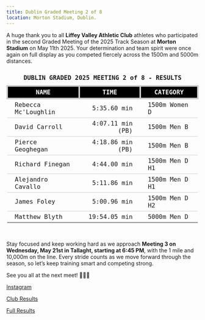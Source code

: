 ```yaml
---
title: Dublin Graded Meeting 2 of 8
location: Morton Stadium, Dublin.
---
```


A huge thank you to all <b>Liffey Valley Athletic Club</b> athletes who participated in the second Graded Meeting of the 2025 Track Season at <b>Morton Stadium</b> on May 11th 2025. Your determination and team spirit were once again on full display as you competed fiercely across the 1500m and 5000m distances.

<table style="border-collapse: collapse; font-family: Consolas, monospace;"> <thead> <tr><td colspan="3" style="text-align: center; padding: 10px;"><b>DUBLIN GRADED 2025 MEETING 2 of 8 - RESULTS</b></td></tr> <tr style="background-color: #000; color: #fff;"> <th style="border: 4px solid #ccc; padding: 5px 20px; text-align: center;">NAME</th> <th style="border: 4px solid #ccc; padding: 5px 20px; text-align: center;">TIME</th> <th style="border: 4px solid #ccc; padding: 5px 20px; text-align: center;">CATEGORY</th> </tr> </thead> <tbody> <tr style="border-bottom: 1px solid #ccc;"><td style="padding: 5px 20px;">Rebecca Mc'Loughlin</td><td style="text-align: right; padding: 5px 20px;">5:35.60 min</td><td style="padding: 5px 20px;">1500m Women D</td></tr> <tr style="border-bottom: 1px solid #ccc;"><td style="padding: 5px 20px;">David Carroll</td><td style="text-align: right; padding: 5px 20px;">4:07.11 min (PB)</td><td style="padding: 5px 20px;">1500m Men B</td></tr> <tr style="border-bottom: 1px solid #ccc;"><td style="padding: 5px 20px;">Pierce Geoghegan</td><td style="text-align: right; padding: 5px 20px;">4:18.86 min (PB)</td><td style="padding: 5px 20px;">1500m Men B</td></tr> <tr style="border-bottom: 1px solid #ccc;"><td style="padding: 5px 20px;">Richard Finegan</td><td style="text-align: right; padding: 5px 20px;">4:44.00 min</td><td style="padding: 5px 20px;">1500m Men D H1</td></tr> <tr style="border-bottom: 1px solid #ccc;"><td style="padding: 5px 20px;">Alejandro Cavallo</td><td style="text-align: right; padding: 5px 20px;">5:11.86 min</td><td style="padding: 5px 20px;">1500m Men D H1</td></tr> <tr style="border-bottom: 1px solid #ccc;"><td style="padding: 5px 20px;">James Foley</td><td style="text-align: right; padding: 5px 20px;">5:00.96 min</td><td style="padding: 5px 20px;">1500m Men D H2</td></tr> <tr><td style="padding: 5px 20px;">Matthew Blyth</td><td style="text-align: right; padding: 5px 20px;">19:54.05 min</td><td style="padding: 5px 20px;">5000m Men D</td></tr> </tbody> </table> <br>


Stay focused and keep working hard as we approach <b>Meeting 3 on Wednesday, May 21st in Tallaght, starting at 6:45 PM</b>, with the 1 mile and 10,000m on the line. Every stride counts as we move forward through the season, so let’s keep training smart and competing strong.

See you all at the next meet! 🏃‍♂️🔥

<a href="https://www.instagram.com/p/DJkNhqnOgi-/?img_index=10" target="_blank" rel="noopener noreferrer">Instagram</a>

<a href="/races/2025-05-11-Dublin-Graded-2/" target="_blank" rel="noopener noreferrer">Club Results</a>

<a href="http://pastresults.dublinathletics.com/graded25-2/menu.html" target="_blank" rel="noopener noreferrer">Full Results</a>
